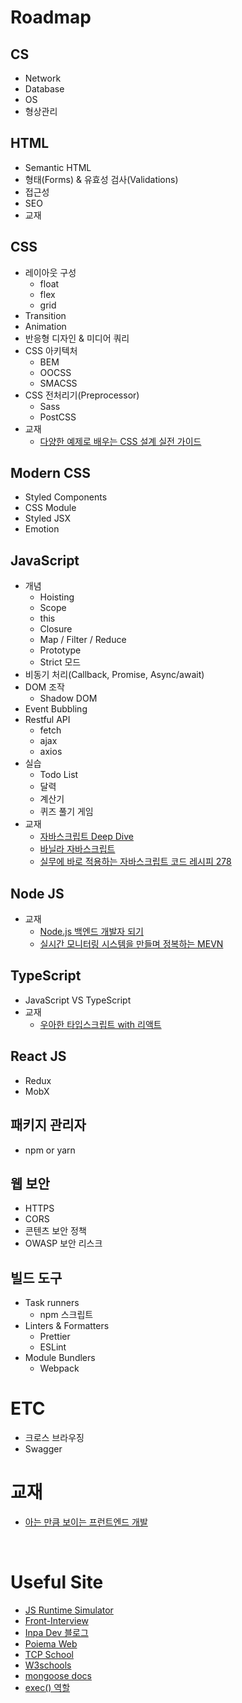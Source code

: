 # Roadmap
## CS
- Network
- Database
- OS
- 형상관리

## HTML
- Semantic HTML
- 형태(Forms) & 유효성 검사(Validations)
- 접근성
- SEO
- 교재

## CSS
- 레이아웃 구성
    - float
    - flex
    - grid
- Transition
- Animation
- 반응형 디자인 & 미디어 쿼리
- CSS 아키텍처
    - BEM
    - OOCSS
    - SMACSS
- CSS 전처리기(Preprocessor)
    - Sass
    - PostCSS
- 교재
    - [다양한 예제로 배우는 CSS 설계 실전 가이드](https://product.kyobobook.co.kr/detail/S000001942518)  

## Modern CSS
- Styled Components
- CSS Module
- Styled JSX
- Emotion

## JavaScript
- 개념
    - Hoisting
    - Scope
    - this
    - Closure
    - Map / Filter / Reduce
    - Prototype
    - Strict 모드
- 비동기 처리(Callback, Promise, Async/await)
- DOM 조작
    - Shadow DOM
- Event Bubbling 
- Restful API
    - fetch
    - ajax
    - axios
- 실습
    - Todo List
    - 달력
    - 계산기
    - 퀴즈 풀기 게임
- 교재
    - [자바스크립트 Deep Dive](https://product.kyobobook.co.kr/detail/S000001766445)  
    - [바닐라 자바스크립트](https://product.kyobobook.co.kr/detail/S000001842204)
    - [실무에 바로 적용하는 자바스크립트 코드 레시피 278](https://product.kyobobook.co.kr/detail/S000001942503)

## Node JS
- 교재
    - [Node.js 백엔드 개발자 되기](https://product.kyobobook.co.kr/detail/S000201457949)
    - [실시간 모니터링 시스템을 만들며 정복하는 MEVN](https://product.kyobobook.co.kr/detail/S000001842195)

## TypeScript
- JavaScript VS TypeScript
- 교재
    - [우아한 타입스크립트 with 리액트](https://product.kyobobook.co.kr/detail/S000210716282)  

## React JS
- Redux
- MobX

## 패키지 관리자
- npm or yarn

## 웹 보안
- HTTPS
- CORS
- 콘텐츠 보안 정책
- OWASP 보안 리스크

## 빌드 도구
- Task runners
    - npm 스크립트
- Linters & Formatters
    - Prettier
    - ESLint
- Module Bundlers
    - Webpack

# ETC
- 크로스 브라우징
- Swagger

# 교재
- [아는 만큼 보이는 프런트엔드 개발](https://product.kyobobook.co.kr/detail/S000209150824)

<br>

# Useful Site
- [JS Runtime Simulator](https://www.jsv9000.app/)
- [Front-Interview](https://github.com/ssi02014/Front-Interview?tab=readme-ov-file)
- [Inpa Dev 블로그](https://inpa.tistory.com/)
- [Poiema Web](https://poiemaweb.com/)
- [TCP School](https://tcpschool.com/javascript/intro)
- [W3schools](https://www.w3schools.com/)
- [mongoose docs](https://mongoosejs.com/docs/api/model.html)
- [exec() 역할](https://tesseractjh.tistory.com/166)